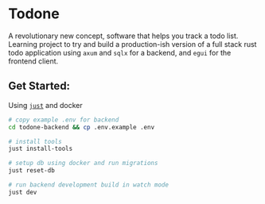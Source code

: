 # Todone

A revolutionary new concept, software that helps you track a todo list. Learning
project to try and build a production-ish version of a full stack rust todo
application using `axum` and `sqlx` for a backend, and `egui` for the frontend
client.

## Get Started:

Using [`just`](https://github.com/casey/just) and docker

```sh
# copy example .env for backend
cd todone-backend && cp .env.example .env

# install tools
just install-tools

# setup db using docker and run migrations
just reset-db

# run backend development build in watch mode
just dev
```
